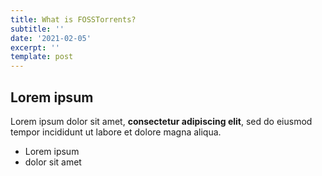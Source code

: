 ```yaml
---
title: What is FOSSTorrents?
subtitle: ''
date: '2021-02-05'
excerpt: ''
template: post
---
```

## Lorem ipsum

Lorem ipsum dolor sit amet, **consectetur adipiscing elit**, sed do eiusmod tempor incididunt ut labore et dolore magna aliqua.

- Lorem ipsum
- dolor sit amet